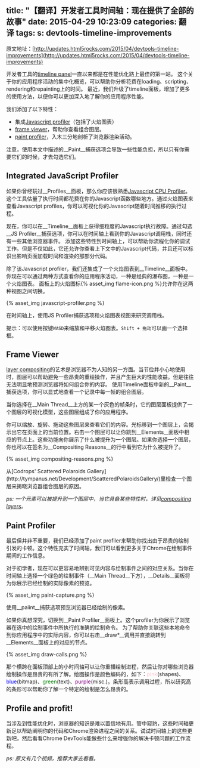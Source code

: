 title: "【翻译】开发者工具时间轴：现在提供了全部的故事"
date: 2015-04-29 10:23:09
categories: 翻译
tags:
s: devtools-timeline-improvements
---

原文地址：[http://updates.html5rocks.com/2015/04/devtools-timeline-improvements](http://updates.html5rocks.com/2015/04/devtools-timeline-improvements)

开发者工具的[timeline panel](https://developer.chrome.com/devtools/docs/timeline)一直以来都是在性能优化路上最佳的第一站。 这个关于你的应用程序活动的集中化概览，可以帮助你分析花费在loading、scripting、rendering和repainting上的时间。 最近，我们升级了timeline面板，增加了更多的使用方法，以便你可以更加深入地了解你的应用程序性能。

我们添加了以下特性：

* 集成[Javascript profiler](#Integrated_JavaScript_Profiler)（包括了火焰图表）
* [frame viewer](#Frame_Viewer)，帮助你查看组合图层。
* [paint profiler](#paint-profiler)，入木三分地剖析了浏览器渲染活动。

注意，使用本文中描述的__Paint__捕获选项会导致一些性能负担，所以只有你需要它们的时候，才去勾选它们。

<!-- more -->

## Integrated JavaScript Profiler

如果你曾经玩过__Profiles__面板，那么你应该很熟悉[Javascript CPU Profiler](https://developer.chrome.com/devtools/docs/cpu-profiling)。这个工具估量了执行时间都花费在你的Javascript函数哪些地方。通过火焰图表来查看Javascript profiles，你可以可视化你的Javascript随着时间推移的执行过程。

现在，你可以在__Timeline__面板上获得细粒度的Javascript执行故障。通过勾选__JS Profiler__捕获选项，你可以在时间轴上看到你的Javascript调用栈，同时还有一些其他浏览器事件。 添加这些特性到时间轴上，可以帮助你流程化你的调试工作。但是不仅如此，它还允许你查看上下文中的Javascript代码，并且还可以标识出影响页面加载时间和渲染的那部分代码。

除了该Javascript profiler，我们还集成了一个火焰图表到__Timeline__面板中。你现在可以通过两种方式查看你的应用程序活动，一种是经典的瀑布图，一种是一个火焰图表。 面板上的火焰图标<span class="article-inline-img">{% asset_img flame-icon.png %}</span>允许你在这两种视图之间切换。

{% asset_img javascript-profiler.png %}

<p class="article-center-p">在时间轴上，使用JS Profiler捕获选项和火焰图表视图来研究调用栈。</p>

提示：可以使用按键`WASD`来缩放和平移火焰图表。`Shift + 拖动`可以画一个选择框。

## Frame Viewer

[layer compositing](http://www.html5rocks.com/en/tutorials/speed/layers/)的艺术是浏览器不为人知的另一方面。当节俭并小心地使用时，图层可以帮助避免一些昂贵的重绘操作，并且产生巨大的性能收益。但是往往无法明显地预测浏览器将如何组合你的内容。 使用Timeline面板中新的__Paint__捕获选项，你可以显式地查看一个记录中每一帧的组合图层。

当你选择在__Main Thread__上方的某一个灰色的帧条时，它的图层面板提供了一个图层的可视化模型，这些图层组成了你的应用程序。

你可以缩放、旋转、拖动这些图层来查看它们的内容。光标移到一个图层上，会揭示出它在页面上的当前位置。右击一个图层可以让你跳到__Elements__面板中相应的节点上。这些功能向你展示了什么被提升为一个图层。如果你选择一个图层，你也可以在签名为__Compositing Reasons__的行中看到它为什么被提升了。

{% asset_img compositing-reasons.png %}

<p class="article-center-p">从[Codrops' Scattered Polaroids Gallery](http://tympanus.net/Development/ScatteredPolaroidsGallery/)里检查一个图层来揭晓浏览器组合图层的原因。</p>

_ps: 一个元素可以被提升到一个图层中，当它具备某些特性时，详见[compositing layers](http://www.html5rocks.com/en/tutorials/speed/layers/)。_

## Paint Profiler

最后但并非不重要，我们已经添加了paint profiler来帮助你找出由于昂贵的绘制引发的卡顿。这个特性充实了时间轴，我们可以看到更多关于Chrome在绘制事件期间的工作信息。

对于初学者，现在可以更容易地辨别可见内容与绘制事件之间的对应关系。当你在时间轴上选择一个绿色的绘制事件（__Main
Thread__下方），__Details__面板将为你展示已经绘制的实际像素的预览。

{% asset_img paint-capture.png %}

<p class="article-center-p">使用__paiint__捕获选项预览浏览器已经绘制的像素。</p>

如果你真想深究，切换到__Paint Profiler__面板上。这个profiler为你展示了浏览器在选中的绘制事件中所执行的准确的绘制命令。 为了帮助你关联这些本地命令到你应用程序中的实际内容，你可以右击__draw*__调用并直接跳转到__Elements__面板上的对应的节点。

{% asset_img draw-calls.png %}

那个横跨在面板顶部上的小时间轴可以让你重播绘制进程，然后让你对哪些浏览器绘制操作是昂贵的有所了解。绘图操作是颜色编码的，如下：<span
style="color: pink;">pink</span>(shapes)、<span style="color: blue;">blue</span>(bitmap)、<span style="color:
green;">green</span>(text)、<span style="color:
purple">purple</span>(misc.)。条形高表示调用过程，所以研究高的条形可以帮助你了解一个特定的绘制是怎么昂贵的。

## Profile and profit!

当涉及到性能优化时，浏览器的知识是难以置信地有用。管中窥豹，这些时间轴更新足以帮助阐明你的代码和Chrome渲染进程之间的关系。试试时间轴上的这些更新吧，然后看看Chrome DevTools能做些什么来增强你的解决卡顿问题的工作流程。


_ps: 原文有几个视频，推荐大家去看看。_
